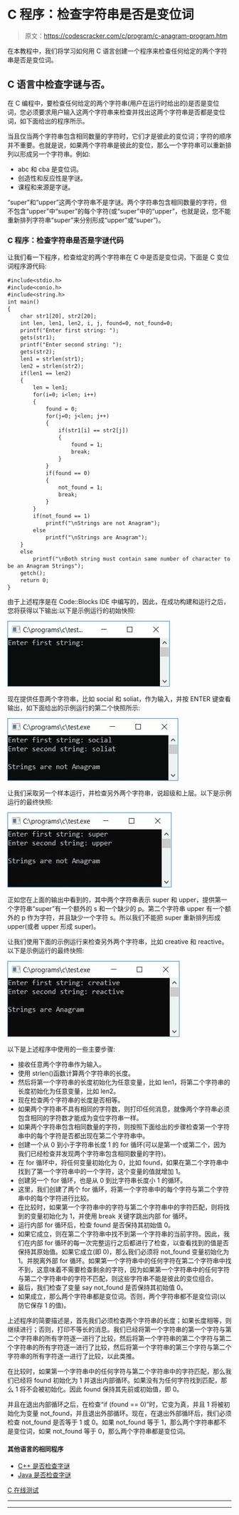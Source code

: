 # C 程序：检查字符串是否是变位词

> 原文：<https://codescracker.com/c/program/c-anagram-program.htm>

在本教程中，我们将学习如何用 C 语言创建一个程序来检查任何给定的两个字符串是否是变位词。

## C 语言中检查字谜与否。

在 C 编程中，要检查任何给定的两个字符串(用户在运行时给出的)是否是变位词，您必须要求用户输入这两个字符串来检查并找出这两个字符串是否都是变位词，如下面给出的程序所示。

当且仅当两个字符串包含相同数量的字符时，它们才是彼此的变位词；字符的顺序并不重要。也就是说，如果两个字符串是彼此的变位，那么一个字符串可以重新排列以形成另一个字符串。例如:

*   abc 和 cba 是变位词。
*   创造性和反应性是字谜。
*   课程和来源是字谜。

“super”和“upper”这两个字符串不是字谜。两个字符串包含相同数量的字符，但不包含“upper”中“super”的每个字符(或“super”中的“upper”，也就是说，您不能重新排列字符串“super”来分别形成“upper”或“super”)。

### C 程序：检查字符串是否是字谜代码

让我们看一下程序，检查给定的两个字符串在 C 中是否是变位词，下面是 C 变位词程序源代码:

```
#include<stdio.h>
#include<conio.h>
#include<string.h>
int main()
{
    char str1[20], str2[20];
    int len, len1, len2, i, j, found=0, not_found=0;
    printf("Enter first string: ");
    gets(str1);
    printf("Enter second string: ");
    gets(str2);
    len1 = strlen(str1);
    len2 = strlen(str2);
    if(len1 == len2)
    {
        len = len1;
        for(i=0; i<len; i++)
        {
            found = 0;
            for(j=0; j<len; j++)
            {
                if(str1[i] == str2[j])
                {
                    found = 1;
                    break;
                }
            }
            if(found == 0)
            {
                not_found = 1;
                break;
            }
        }
        if(not_found == 1)
            printf("\nStrings are not Anagram");
        else
            printf("\nStrings are Anagram");
    }
    else
        printf("\nBoth string must contain same number of character to be an Anagram Strings");
    getch();
    return 0;
}
```

由于上述程序是在 Code::Blocks IDE 中编写的，因此，在成功构建和运行之后，您将获得以下输出:以下是示例运行的初始快照:

![c anagram program](img/a9a082d1cc24370e0d4e0abd5cabc2e0.png)

现在提供任意两个字符串，比如 social 和 soliat，作为输入，并按 ENTER 键查看输出，如下面给出的示例运行的第二个快照所示:

![c program to check anagram or not](img/6d8caf1e94d94c18af3841495033db76.png)

让我们采取另一个样本运行，并检查另外两个字符串，说超级和上层。以下是示例运行的最终快照:

![c check anagram or not](img/251591dff31c945d4243451984e54a9f.png)

正如您在上面的输出中看到的，其中两个字符串表示 super 和 upper，提供第一个字符串“super”有一个额外的 s 和一个缺少的 p。第二个字符串 upper 有一个额外的 p 作为字符，并且缺少一个字符 s。所以我们不能把 super 重新排列形成 upper(或者 upper 形成 super)。

让我们使用下面的示例运行来检查另外两个字符串，比如 creative 和 reactive。以下是示例运行的最终快照:

![c check string anagram not](img/d4ba94054c73320e2dc9187fc94c66da.png)

以下是上述程序中使用的一些主要步骤:

*   接收任意两个字符串作为输入。
*   使用 strlen()函数计算两个字符串的长度。
*   然后将第一个字符串的长度初始化为任意变量，比如 len1，将第二个字符串的长度初始化为任意变量，比如 len2。
*   现在检查两个字符串的长度是否相等。
*   如果两个字符串不具有相同的字符数，则打印任何消息，就像两个字符串必须包含相同的字符数才能成为变位字符串一样。
*   如果两个字符串包含相同数量的字符，则按照下面给出的步骤检查第一个字符串中的每个字符是否都出现在第二个字符串中。
*   创建一个从 0 到小于字符串长度 1 的 for 循环(可以是第一个或第二个，因为我们已经检查并发现两个字符串包含相同数量的字符)。
*   在 for 循环中，将任何变量初始化为 0，比如 found，如果在第二个字符串中找到了第一个字符串中的一个字符，这个变量的值就增加 1。
*   创建另一个 for 循环，也是从 0 到比字符串长度小 1 的循环。
*   这里，我们创建了两个 for 循环，将第一个字符串中的每个字符与第二个字符串中的每个字符进行比较。
*   在比较时，如果第一个字符串中的字符与第二个字符串中的字符匹配，则将找到的变量初始化为 1，并使用 break 关键字跳出内部 for 循环。
*   运行内部 for 循环后，检查 found 是否保持其初始值 0。
*   如果它成立，则在第二个字符串中找不到第一个字符串的当前字符。因此，我们在内部 for 循环的每一次完整运行之后都进行了检查，以查看找到的值是否保持其原始值。如果它成立(即 0)，那么我们必须将 not_found 变量初始化为 1。并脱离外部 for 循环。如果第一个字符串中的任何字符在第二个字符串中找不到，这意味着不需要检查剩余的字符，因为如果第一个字符串中的任何字符与第二个字符串中的字符不匹配，则这些字符串不能是彼此的变位组合。
*   最后，我们检查了变量 say not_found 是否保持其初始值 0。
*   如果成立，那么两个字符串都是变位词。否则，两个字符串都不是变位词(以防它保存 1 的值)。

上述程序的简要描述是，首先我们必须检查两个字符串的长度；如果长度相等，则继续进行；否则，打印不等长的消息。我们已经将第一个字符串的第一个字符与第二个字符串的所有字符逐一进行了比较，然后将第一个字符串的第二个字符与第二个字符串的所有字符逐一进行了比较，然后将第一个字符串的第三个字符与第二个字符串的所有字符逐一进行了比较，以此类推。

在比较时，如果第一个字符串中的任何字符与第二个字符串中的字符匹配，那么我们已经将 found 初始化为 1 并退出内部循环。如果没有为任何字符找到匹配，那么 1 将不会被初始化。因此 found 保持其先前或初始值，即 0。

并且在退出内部循环之后，在检查“if (found == 0)”时，它变为真，并且 1 将被初始化为变量 not_found，并且退出外部循环。现在，在退出外部循环后，我们必须检查 not_found 是否等于 1 或 0。如果 not_found 等于 1，那么两个字符串都不是变位词，如果 not_found 等于 0，那么两个字符串都是变位词。

#### 其他语言的相同程序

*   [C++ 是否检查字谜](/cpp/program/cpp-anagram-program.htm)
*   [Java 是否检查字谜](/java/program/java-program-check-anagram.htm)

[C 在线测试](/exam/showtest.php?subid=2)

* * *

* * *